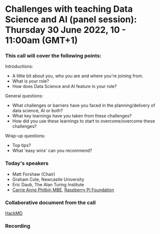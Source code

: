 # Challenges with teaching Data Science and AI (panel session): Thursday 30 June 2022, 10 - 11:00am (GMT+1)

### This call will cover the following points:
Introductions:
- A little bit about you, who you are and where you're joining from.
- What is your role?
- How does Data Science and AI feature in your role?

General questions:
- What challenges or barriers have you faced in the planning/delivery of data science, AI or both?
- What key learnings have you taken from these challenges?
- How did you use these learnings to start to overcome/overcome these challenges?

Wrap-up questions:
- Top tips?
- What 'easy wins' can you recommend? 

### Today's speakers
- Matt Forshaw (Chair)
- Graham Cole, Newcastle University
- Eric Daub, The Alan Turing Institute 
- [Carrie Anne Philbin MBE](https://www.linkedin.com/in/carrieannephilbinmbe/), [Raspberry Pi Foundation](https://www.raspberrypi.org/)

### Collaborative document from the call
[HackMD](https://hackmd.io/ohIMf55ZS_eeThplfd-ERg?both)

### Recording
